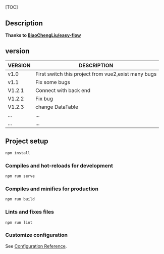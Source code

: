 # 

[TOC]

## Description

**Thanks to [BiaoChengLiu/easy-flow](https://github.com/BiaoChengLiu/easy-flow)**

## version

| VERSION | DESCRIPTION                                         |
| :------ | --------------------------------------------------- |
| v1.0    | First switch this project from vue2,exist many bugs |
| v1.1    | Fix some bugs                                       |
| V1.2.1  | Connect with back end                               |
| V1.2.2  | Fix bug                                             |
| V1.2.3  | change DataTable                                                 |
| ... | ...                                                 |
| ...  | ...                                                 |



## Project setup
```
npm install
```

### Compiles and hot-reloads for development
```
npm run serve
```

### Compiles and minifies for production
```
npm run build
```

### Lints and fixes files
```
npm run lint
```

### Customize configuration
See [Configuration Reference](https://cli.vuejs.org/config/).

